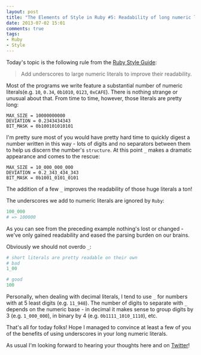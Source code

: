```yaml
---
layout: post
title: "The Elements of Style in Ruby #5: Readability of long numeric literals"
date: 2013-07-02 15:01
comments: true
tags:
- Ruby
- Style
---
```


Today's topic is the following rule from the [Ruby Style Guide](https://github.com/rubocop-hq/ruby-style-guide):

> Add underscores to large numeric literals to improve their readability.

Most of the programs we write feature a substantial number of numeric
literals(e.g. `10`, `0.34`, `0b1010`, `0123`, `0xCAFE`). There is nothing
strange or unusual about that. From time to time, however, those literals are pretty long:

```
MAX_SIZE = 10000000000
DEVIATION = 0.2343434343
BIT_MASK = 0b100101010101
```

I'm pretty sure most of you would have pretty hard time to quickly
digest a number written in this way - lots of digits and no separators
between them to help us discern the number's `structure`. At this
point `_` makes a dramatic appearance and comes to the rescue:

```
MAX_SIZE = 10_000_000_000
DEVIATION = 0.2_343_434_343
BIT_MASK = 0b1001_0101_0101
```

The addition of a few `_` improves the readability of those huge literals a ton!

The underscores we add to numeric literals are ignored by `Ruby`:

``` ruby
100_000
# => 100000
```

As you can see from the preceding example nothing's lost or changed -
we've only gained readability and eased the parsing burden on our
brains.

Obviously we should not overdo `_`:

``` ruby
# short literals are pretty readable on their own
# bad
1_00

# good
100
```

Personally, when dealing with decimal literals, I tend to use `_` for
numbers with at 5 least digits (e.g. `11_948`). The number of digits to separate with
`_` depends on the numeric base - in decimal it makes sense to group
digits by 3 (e.g. `1_000_000`), in binary by 4 (e.g. `0b1111_1010_1110`), etc.

That's all for today folks! Hope I managed to convince at least a few
of you of the benefits of using underscores in your long numeric literals.

As usual I'm looking forward to hearing your thoughts here and on
[Twitter](http://twitter.com/bbatsov)!
